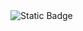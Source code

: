 <img alt="Static Badge" src="https://img.shields.io/badge/Python-3.10-blue?style=for-the-badge&logo=Python&labelColor=%23242424" href="https://python.org">
